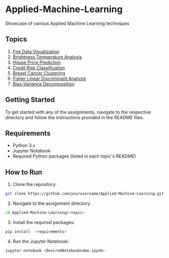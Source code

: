 # Applied-Machine-Learning
Showcase of various Applied Machine Learning techniques 

## Topics

1. [Fire Data Visualization](Fire-Data-Visualization/)
2. [Brightness Temperature Analysis](Brightness-temperature-analysis/)
3. [House Price Prediction](House-price-prediction/)
4. [Credit Risk Classification](Credit-risk-classification/)
5. [Breast Cancer Clustering](Breast-cancer-clustering)
6. [Fisher Linear Discriminant Analysis](Fisher-linear-discriminant-analysis)
7. [Bias-Variance Decomposition](Bias-variance-decomposition)


## Getting Started

To get started with any of the assignments, navigate to the respective directory and follow the instructions provided in the README files.

## Requirements

- Python 3.x
- Jupyter Notebook
- Required Python packages (listed in each topic's README)

## How to Run

1. Clone the repository:
```bash
git clone https://github.com/yourusername/Applied-Machine-Learning.git
```
2. Navigate to the assignment directory:
```bash
cd Applied-Machine-Learning/<topic>
```
3. Install the required packages:
```bash
pip install  <requirements>
```
4. Run the Jupyter Notebook:
```bash
jupyter notebook <DesiredNotebookname.ipynb>
```
